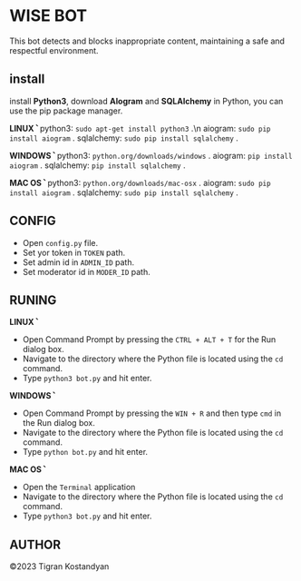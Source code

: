 # WISE BOT
This bot detects and blocks inappropriate content, maintaining a safe and respectful environment.

## install
install **Python3**, download **AIogram** and **SQLAlchemy** in Python, you can use the pip package manager.

**LINUX ՝**
python3:     `sudo apt-get install python3` .\n
aiogram:    `sudo pip install aiogram` .
sqlalchemy: `sudo pip install sqlalchemy` .

**WINDOWS ՝**
python3: `python.org/downloads/windows` .
aiogram:    `pip install aiogram` .
sqlalchemy: `pip install sqlalchemy` .

**MAC OS ՝**
python3: `python.org/downloads/mac-osx` .
aiogram: `sudo pip install aiogram` .
sqlalchemy: `sudo pip install sqlalchemy` .
## CONFIG
- Open `config.py` file.
- Set yor token in `TOKEN` path.
- Set admin id in `ADMIN_ID` path.
- Set moderator id in `MODER_ID` path.

## RUNING
**LINUX ՝**
- Open Command Prompt by pressing the `CTRL + ALT + T` for the Run dialog box.
- Navigate to the directory where the Python file is located using the `cd` command.
- Type `python3 bot.py` and hit enter.

**WINDOWS ՝**
- Open Command Prompt by pressing the `WIN + R` and then type `cmd` in the Run dialog box.
- Navigate to the directory where the Python file is located using the `cd` command.
- Type `python bot.py` and hit enter.

**MAC OS ՝**
- Open the `Terminal` application
- Navigate to the directory where the Python file is located using the `cd` command.
- Type `python3 bot.py` and hit enter.


## AUTHOR
©2023 Tigran Kostandyan

[//]: # (These are reference links used in the body of this note and get stripped out when the markdown processor does its job. There is no need to format nicely because it shouldn't be seen. Thanks SO - http://stackoverflow.com/questions/4823468/store-comments-in-markdown-syntax)

   [dill]: <https://github.com/joemccann/dillinger>
   [git-repo-url]: <https://github.com/joemccann/dillinger.git>
   [john gruber]: <http://daringfireball.net>
   [df1]: <http://daringfireball.net/projects/markdown/>
   [markdown-it]: <https://github.com/markdown-it/markdown-it>
   [Ace Editor]: <http://ace.ajax.org>
   [node.js]: <http://nodejs.org>
   [Twitter Bootstrap]: <http://twitter.github.com/bootstrap/>
   [jQuery]: <http://jquery.com>
   [@tjholowaychuk]: <http://twitter.com/tjholowaychuk>
   [express]: <http://expressjs.com>
   [AngularJS]: <http://angularjs.org>
   [Gulp]: <http://gulpjs.com>

   [PlDb]: <https://github.com/joemccann/dillinger/tree/master/plugins/dropbox/README.md>
   [PlGh]: <https://github.com/joemccann/dillinger/tree/master/plugins/github/README.md>
   [PlGd]: <https://github.com/joemccann/dillinger/tree/master/plugins/googledrive/README.md>
   [PlOd]: <https://github.com/joemccann/dillinger/tree/master/plugins/onedrive/README.md>
   [PlMe]: <https://github.com/joemccann/dillinger/tree/master/plugins/medium/README.md>
   [PlGa]: <https://github.com/RahulHP/dillinger/blob/master/plugins/googleanalytics/README.md>
